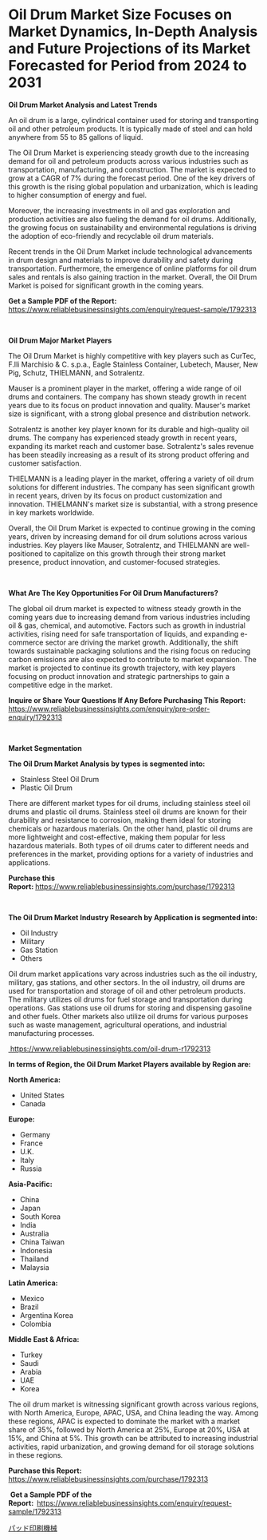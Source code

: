 <p><h1>Oil Drum Market Size Focuses on Market Dynamics, In-Depth Analysis and Future Projections of its Market Forecasted for Period from 2024 to 2031</h1></p><p><strong>Oil Drum Market Analysis and Latest Trends</strong></p>
<p><p>An oil drum is a large, cylindrical container used for storing and transporting oil and other petroleum products. It is typically made of steel and can hold anywhere from 55 to 85 gallons of liquid.</p><p>The Oil Drum Market is experiencing steady growth due to the increasing demand for oil and petroleum products across various industries such as transportation, manufacturing, and construction. The market is expected to grow at a CAGR of 7% during the forecast period. One of the key drivers of this growth is the rising global population and urbanization, which is leading to higher consumption of energy and fuel.</p><p>Moreover, the increasing investments in oil and gas exploration and production activities are also fueling the demand for oil drums. Additionally, the growing focus on sustainability and environmental regulations is driving the adoption of eco-friendly and recyclable oil drum materials.</p><p>Recent trends in the Oil Drum Market include technological advancements in drum design and materials to improve durability and safety during transportation. Furthermore, the emergence of online platforms for oil drum sales and rentals is also gaining traction in the market. Overall, the Oil Drum Market is poised for significant growth in the coming years.</p></p>
<p><strong>Get a Sample PDF of the Report:&nbsp;</strong> <a href="https://www.reliablebusinessinsights.com/enquiry/request-sample/1792313">https://www.reliablebusinessinsights.com/enquiry/request-sample/1792313</a></p>
<p>&nbsp;</p>
<p><strong>Oil Drum Major Market Players</strong></p>
<p><p>The Oil Drum Market is highly competitive with key players such as CurTec, F.lli Marchisio & C. s.p.a., Eagle Stainless Container, Lubetech, Mauser, New Pig, Schutz, THIELMANN, and Sotralentz. </p><p>Mauser is a prominent player in the market, offering a wide range of oil drums and containers. The company has shown steady growth in recent years due to its focus on product innovation and quality. Mauser's market size is significant, with a strong global presence and distribution network.</p><p>Sotralentz is another key player known for its durable and high-quality oil drums. The company has experienced steady growth in recent years, expanding its market reach and customer base. Sotralentz's sales revenue has been steadily increasing as a result of its strong product offering and customer satisfaction.</p><p>THIELMANN is a leading player in the market, offering a variety of oil drum solutions for different industries. The company has seen significant growth in recent years, driven by its focus on product customization and innovation. THIELMANN's market size is substantial, with a strong presence in key markets worldwide.</p><p>Overall, the Oil Drum Market is expected to continue growing in the coming years, driven by increasing demand for oil drum solutions across various industries. Key players like Mauser, Sotralentz, and THIELMANN are well-positioned to capitalize on this growth through their strong market presence, product innovation, and customer-focused strategies.</p></p>
<p>&nbsp;</p>
<p><strong>What Are The Key Opportunities For Oil Drum Manufacturers?</strong></p>
<p><p>The global oil drum market is expected to witness steady growth in the coming years due to increasing demand from various industries including oil & gas, chemical, and automotive. Factors such as growth in industrial activities, rising need for safe transportation of liquids, and expanding e-commerce sector are driving the market growth. Additionally, the shift towards sustainable packaging solutions and the rising focus on reducing carbon emissions are also expected to contribute to market expansion. The market is projected to continue its growth trajectory, with key players focusing on product innovation and strategic partnerships to gain a competitive edge in the market.</p></p>
<p><strong>Inquire or Share Your Questions If Any Before Purchasing This Report:</strong> <a href="https://www.reliablebusinessinsights.com/enquiry/pre-order-enquiry/1792313">https://www.reliablebusinessinsights.com/enquiry/pre-order-enquiry/1792313</a></p>
<p>&nbsp;</p>
<p><strong>Market Segmentation</strong></p>
<p><strong>The Oil Drum Market Analysis by types is segmented into:</strong></p>
<p><ul><li>Stainless Steel Oil Drum</li><li>Plastic Oil Drum</li></ul></p>
<p><p>There are different market types for oil drums, including stainless steel oil drums and plastic oil drums. Stainless steel oil drums are known for their durability and resistance to corrosion, making them ideal for storing chemicals or hazardous materials. On the other hand, plastic oil drums are more lightweight and cost-effective, making them popular for less hazardous materials. Both types of oil drums cater to different needs and preferences in the market, providing options for a variety of industries and applications.</p></p>
<p><strong>Purchase this Report:&nbsp;</strong><a href="https://www.reliablebusinessinsights.com/purchase/1792313">https://www.reliablebusinessinsights.com/purchase/1792313</a></p>
<p>&nbsp;</p>
<p><strong>The Oil Drum Market Industry Research by Application is segmented into:</strong></p>
<p><ul><li>Oil Industry</li><li>Military</li><li>Gas Station</li><li>Others</li></ul></p>
<p><p>Oil drum market applications vary across industries such as the oil industry, military, gas stations, and other sectors. In the oil industry, oil drums are used for transportation and storage of oil and other petroleum products. The military utilizes oil drums for fuel storage and transportation during operations. Gas stations use oil drums for storing and dispensing gasoline and other fuels. Other markets also utilize oil drums for various purposes such as waste management, agricultural operations, and industrial manufacturing processes.</p></p>
<p><a href="https://www.reliablebusinessinsights.com/oil-drum-r1792313">&nbsp;https://www.reliablebusinessinsights.com/oil-drum-r1792313</a></p>
<p><strong>In terms of Region, the Oil Drum Market Players available by Region are:</strong></p>
<p>
    <p> <strong> North America: </strong>
        <ul>
            <li>United States</li>
            <li>Canada</li>
        </ul>
        </p> 
    <p> <strong> Europe: </strong>
        <ul>
            <li>Germany</li>
            <li>France</li>
            <li>U.K.</li>
            <li>Italy</li>
            <li>Russia</li>
        </ul>
        </p> 
    <p> <strong> Asia-Pacific: </strong>
        <ul>
            <li>China</li>
            <li>Japan</li>
            <li>South Korea</li>
            <li>India</li>
            <li>Australia</li>
            <li>China Taiwan</li>
            <li>Indonesia</li>
            <li>Thailand</li>
            <li>Malaysia</li>
        </ul>
        </p> 
    <p> <strong> Latin America: </strong>
        <ul>
            <li>Mexico</li>
            <li>Brazil</li>
            <li>Argentina Korea</li>
            <li>Colombia</li>
        </ul>
        </p> 
    <p> <strong> Middle East & Africa: </strong>
        <ul>
            <li>Turkey</li>
            <li>Saudi</li>
            <li>Arabia</li>
            <li>UAE</li>
            <li>Korea</li>
        </ul>
    </p>
    </p>
<p><p>The oil drum market is witnessing significant growth across various regions, with North America, Europe, APAC, USA, and China leading the way. Among these regions, APAC is expected to dominate the market with a market share of 35%, followed by North America at 25%, Europe at 20%, USA at 15%, and China at 5%. This growth can be attributed to increasing industrial activities, rapid urbanization, and growing demand for oil storage solutions in these regions.</p></p>
<p><strong>Purchase this Report: </strong><a href="https://www.reliablebusinessinsights.com/purchase/1792313">https://www.reliablebusinessinsights.com/purchase/1792313</a></p>
<p>&nbsp;<strong>Get a Sample PDF of the Report:&nbsp;&nbsp;</strong><a href="https://www.reliablebusinessinsights.com/enquiry/request-sample/1792313">https://www.reliablebusinessinsights.com/enquiry/request-sample/1792313</a></p>
<p><strong></strong></p>
<p><p><a href="https://github.com/xtkhtofdt934839/Market-Research-Report-List-3/blob/main/848534436060.md">パッド印刷機械</a></p></p>